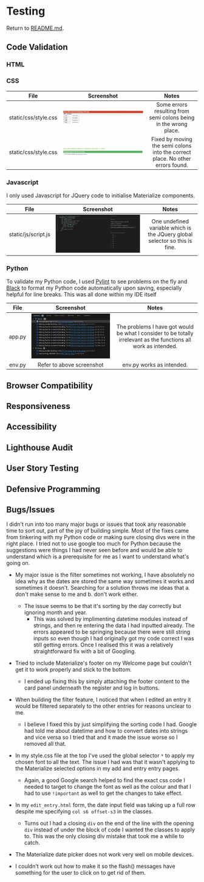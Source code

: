 # Testing

Return to [README.md](README.md).

## Code Validation

### HTML

### CSS

| File | Screenshot | Notes |
| :---: | :---: | :---: |
| static/css/style.css | ![screenshot of initial css validation](/readme-documentation/screenshots/validation_screenshots/css/css%20initial%20validation.png) | Some errors resulting from semi colons being in the wrong place. |
| static/css/style.css | ![screenshot of css validation pass](/readme-documentation/screenshots/validation_screenshots/css/css%20validation%20pass.png) | Fixed by moving the semi colons into the correct place. No other errors found. |


### Javascript

I only used Javascript for JQuery code to initialise Materialize components.

| File | Screenshot | Notes |
| :---: | :---: | :---: |
| static/js/script.js | ![screenshot of js validation](/readme-documentation/screenshots/validation_screenshots/js/javascript%20validation.png) | One undefined variable which is the JQuery global selector so this is fine. |

### Python

To validate my Python code, I used [Pylint](https://pypi.org/project/pylint/) to see problems on the fly and [Black](https://pypi.org/project/black/) to format my Python code automatically upon saving, especially helpful for line breaks. This was all done within my IDE itself

| File | Screenshot | Notes |
| :---: | :---: | :---: |
| app.py | ![screenshot of python problems](/readme-documentation/screenshots/validation_screenshots/python/python%20problems.png) | The problems I have got would be what I consider to be totally irrelevant as the functions all work as intended. |
| env.py | Refer to above screenshot | env.py works as intended. |

## Browser Compatibility

## Responsiveness

## Accessibility

## Lighthouse Audit

## User Story Testing

## Defensive Programming

## Bugs/Issues

I didn't run into too many major bugs or issues that took any reasonable time to sort out, part of the joy of building simple. Most of the fixes came from tinkering with my Python code or making sure closing divs were in the right place. I tried not to use google too much for Python because the suggestions were things I had never seen before and would be able to understand which is a prerequisite for me as I want to understand what's going on.

* My major issue is the filter sometimes not working, I have absolutely no idea why as the dates are stored the same way sometimes it works and sometimes it doesn't. Searching for a solution throws me ideas that a. don't make sense to me and b. don't work either.
    * The issue seems to be that it's sorting by the day correctly but ignoring month and year.
        * This was solved by implimenting datetime modules instead of strings, and then re entering the data I had inputted already. The errors appeared to be springing because there were still string inputs so even though I had originally got my code correct I was still getting errors. Once I realised this it was a relatively straightforward fix with a bit of Googling.

* Tried to include Materialize's footer on my Welcome page but couldn't get it to work properly and stick to the bottom.
    * I ended up fixing this by simply attaching the footer content to the card panel underneath the register and log in buttons. 

* When building the filter feature, I noticed that when I edited an entry it would be filtered separately to the other entries for reasons unclear to me.
    * I believe I fixed this by just simplifying the sorting code I had. Google had told me about datetime and how to convert dates into strings and vice versa so I tried that and it made the issue worse so I removed all that.

* In my style.css file at the top I've used the global selector `*` to apply my chosen font to all the text. The issue I had was that it wasn't applying to the Materialize selected options in my add and entry entry pages.
    * Again, a good Google search helped to find the exact css code I needed to target to change the font as well as the colour and that I had to use `!important` as well to get the changes to take effect.

* In my `edit_entry.html` form, the date input field was taking up a full row despite me specifying `col s6 offset-s3` in the classes.
    * Turns out I had a closing `div` on the end of the line with the opening `div` instead of under the block of code I wanted the classes to apply to. This was the only closing div mistake that took me a while to catch.

* The Materialize date picker does not work very well on mobile devices.

* I couldn't work out how to make it so the flash() messages have something for the user to click on to get rid of them.